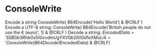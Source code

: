 # ConsoleWrite
Encode a string  ConsoleWrite( B64Encode('Hello World') &amp; @CRLF ) Encode a UTF-8 string:  ConsoleWrite( B64Encode('British people do not use the € (euro)', 1) &amp; @CRLF ) Decode a string:  $EncodedData = 'SSB0b3RhbGx5IGxvdmUgYXV0b2l0IGd1eXMuLi4=' ConsoleWrite( B64Decode($EncodedData) &amp; @CRLF)
